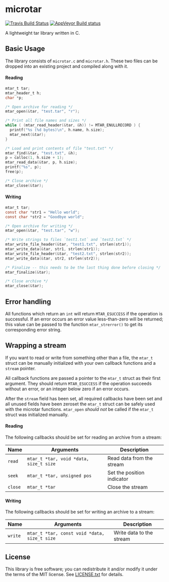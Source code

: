 # microtar

[![Travis Build Status](https://travis-ci.org/katahiromz/microtar.svg?branch=master)](https://travis-ci.org/katahiromz/microtar)
[![AppVeyor Build status](https://ci.appveyor.com/api/projects/status/vf38f6l6pkj5e1kn?svg=true)](https://ci.appveyor.com/project/katahiromz/microtar)

A lightweight tar library written in C.


## Basic Usage
The library consists of `microtar.c` and `microtar.h`. These two files can be
dropped into an existing project and compiled along with it.


#### Reading
```c
mtar_t tar;
mtar_header_t h;
char *p;

/* Open archive for reading */
mtar_open(&tar, "test.tar", "r");

/* Print all file names and sizes */
while ( (mtar_read_header(&tar, &h)) != MTAR_ENULLRECORD ) {
  printf("%s (%d bytes)\n", h.name, h.size);
  mtar_next(&tar);
}

/* Load and print contents of file "test.txt" */
mtar_find(&tar, "test.txt", &h);
p = calloc(1, h.size + 1);
mtar_read_data(&tar, p, h.size);
printf("%s", p);
free(p);

/* Close archive */
mtar_close(&tar);
```

#### Writing
```c
mtar_t tar;
const char *str1 = "Hello world";
const char *str2 = "Goodbye world";

/* Open archive for writing */
mtar_open(&tar, "test.tar", "w");

/* Write strings to files `test1.txt` and `test2.txt` */
mtar_write_file_header(&tar, "test1.txt", strlen(str1));
mtar_write_data(&tar, str1, strlen(str1));
mtar_write_file_header(&tar, "test2.txt", strlen(str2));
mtar_write_data(&tar, str2, strlen(str2));

/* Finalize -- this needs to be the last thing done before closing */
mtar_finalize(&tar);

/* Close archive */
mtar_close(&tar);
```


## Error handling
All functions which return an `int` will return `MTAR_ESUCCESS` if the operation
is successful. If an error occurs an error value less-than-zero will be
returned; this value can be passed to the function `mtar_strerror()` to get its
corresponding error string.


## Wrapping a stream
If you want to read or write from something other than a file, the `mtar_t`
struct can be manually initialized with your own callback functions and a
`stream` pointer.

All callback functions are passed a pointer to the `mtar_t` struct as their
first argument. They should return `MTAR_ESUCCESS` if the operation succeeds
without an error, or an integer below zero if an error occurs.

After the `stream` field has been set, all required callbacks have been set and
all unused fields have been zeroset the `mtar_t` struct can be safely used with
the microtar functions. `mtar_open` *should not* be called if the `mtar_t`
struct was initialized manually.

#### Reading
The following callbacks should be set for reading an archive from a stream:

Name    | Arguments                              | Description
--------|----------------------------------------|---------------------------
`read`  | `mtar_t *tar, void *data, size_t size` | Read data from the stream
`seek`  | `mtar_t *tar, unsigned pos`            | Set the position indicator
`close` | `mtar_t *tar`                          | Close the stream

#### Writing
The following callbacks should be set for writing an archive to a stream:

Name    | Arguments                                    | Description
--------|----------------------------------------------|---------------------
`write` | `mtar_t *tar, const void *data, size_t size` | Write data to the stream


## License
This library is free software; you can redistribute it and/or modify it under
the terms of the MIT license. See [LICENSE.txt](LICENSE.txt) for details.
